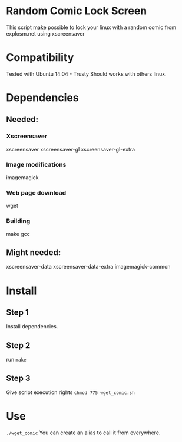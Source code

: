 # Random Comic Lock Screen
This script make possible to lock your linux with a random comic from explosm.net using xscreensaver

# Compatibility
Tested with Ubuntu 14.04 - Trusty
Should works with others linux.

# Dependencies
## Needed:
### Xscreensaver
xscreensaver
xscreensaver-gl
xscreensaver-gl-extra
### Image modifications
imagemagick
### Web page download
wget
### Building
make
gcc

## Might needed:
xscreensaver-data
xscreensaver-data-extra
imagemagick-common

# Install
## Step 1
Install dependencies.

## Step 2
run `make`

## Step 3
Give script execution rights
`chmod 775 wget_comic.sh`

# Use
`./wget_comic`
You can create an alias to call it from everywhere.